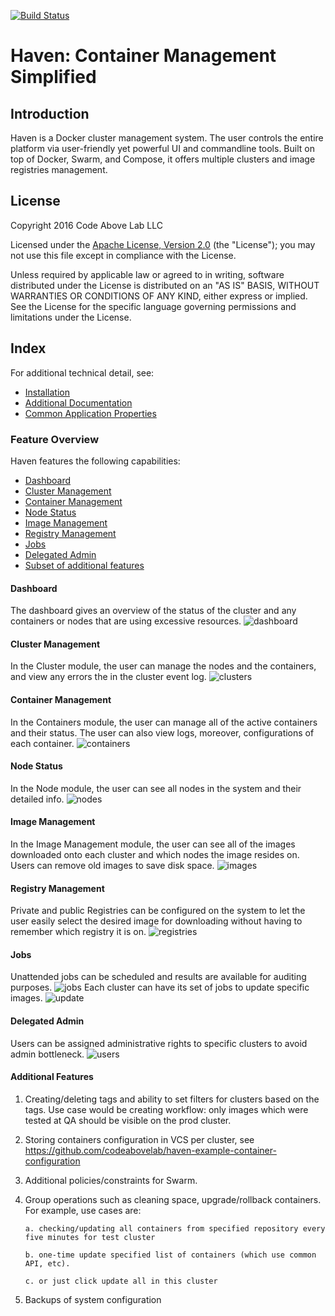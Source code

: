 [![Build Status](https://travis-ci.org/codeabovelab/haven-platform.svg?branch=master)](https://travis-ci.org/codeabovelab/haven-platform)

# Haven: Container Management Simplified
 
## Introduction
Haven is a Docker cluster management system. The user controls the entire platform via user-friendly yet powerful UI and 
commandline tools. Built on top of Docker, Swarm, and Compose, it offers multiple clusters and image registries management.

License
-------
Copyright 2016 Code Above Lab LLC

Licensed under the [Apache License, Version 2.0](http://www.apache.org/licenses/LICENSE-2.0) (the "License");
you may not use this file except in compliance with the License.

Unless required by applicable law or agreed to in writing, software
distributed under the License is distributed on an "AS IS" BASIS,
WITHOUT WARRANTIES OR CONDITIONS OF ANY KIND, either express or implied.
See the License for the specific language governing permissions and
limitations under the License.

## Index ##

For additional technical detail, see:

* [Installation](/doc/installation.md)
* [Additional Documentation](/doc/)
* [Common Application Properties](https://github.com/codeabovelab/haven-example-configuration/blob/master/cluster-manager.properties)

### Feature Overview

Haven features the following capabilities:

* [Dashboard](#dashboard)
* [Cluster Management](#cluster-management)
* [Container Management](#container-management)
* [Node Status](#node-status)
* [Image Management](#image-management)
* [Registry Management](#registry-management)
* [Jobs](#jobs)
* [Delegated Admin](#delegated-admin)
* [Subset of additional features](#subset-of-additional-features)

#### Dashboard
The dashboard gives an overview of the status of the cluster and any containers or nodes that are using excessive 
resources. 
![dashboard](https://raw.githubusercontent.com/codeabovelab/haven-platform/master/doc/img/dashboard.png)

#### Cluster Management
In the Cluster module, the user can manage the nodes and the containers, and view any errors the in the cluster event log.
![clusters](https://raw.githubusercontent.com/codeabovelab/haven-platform/master/doc/img/clusters.png)

#### Container Management
In the Containers module, the user can manage all of the active containers and their status. The user can also view logs,
moreover, configurations of each container.
![containers](https://raw.githubusercontent.com/codeabovelab/haven-platform/master/doc/img/containers.png)


#### Node Status
In the Node module, the user can see all nodes in the system and their detailed info.
![nodes](https://raw.githubusercontent.com/codeabovelab/haven-platform/master/doc/img/nodes.png)

#### Image Management
In the Image Management module, the user can see all of the images downloaded onto each cluster and which nodes the image 
resides on. Users can remove old images to save disk space.
![images](https://raw.githubusercontent.com/codeabovelab/haven-platform/master/doc/img/images.png)

#### Registry Management
Private and public Registries can be configured on the system to let the user easily select the desired image for downloading
without having to remember which registry it is on.
![registries](https://raw.githubusercontent.com/codeabovelab/haven-platform/master/doc/img/registries.png)


#### Jobs
Unattended jobs can be scheduled and results are available for auditing purposes.
![jobs](https://raw.githubusercontent.com/codeabovelab/haven-platform/master/doc/img/jobs.png)
Each cluster can have its set of jobs to update specific images. 
![update](https://raw.githubusercontent.com/codeabovelab/haven-platform/master/doc/img/update.png)

#### Delegated Admin
Users can be assigned administrative rights to specific clusters to avoid admin bottleneck.
![users](https://raw.githubusercontent.com/codeabovelab/haven-platform/master/doc/img/users.png)

#### Additional Features
1. Creating/deleting tags and ability to set filters for clusters based on the tags.  Use case would be  creating workflow: only images which were tested at QA should be visible on the prod cluster.
2. Storing containers configuration in VCS per cluster, see https://github.com/codeabovelab/haven-example-container-configuration
3. Additional policies/constraints for Swarm.
4. Group operations such as cleaning space, upgrade/rollback containers. For example,  use cases are:

       a. checking/updating all containers from specified repository every five minutes for test cluster
       
       b. one-time update specified list of containers (which use common API, etc).
       
       c. or just click update all in this cluster
5. Backups of system configuration

